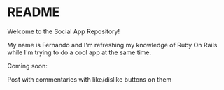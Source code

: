 # README

Welcome to the Social App Repository!

My name is Fernando and I'm refreshing my knowledge of Ruby On Rails while I'm trying to do a cool app at the same time.

Coming soon:

Post with commentaries with like/dislike buttons on them





